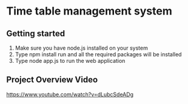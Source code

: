 # Time table management system<br>
## Getting started 
1. Make sure you have node.js installed on your system<br>
2. Type npm install run and all the required packages will be installed<br>
3. Type node app.js to run the web application<br>
## Project Overview Video<br>
https://www.youtube.com/watch?v=dLubcSdeADg
